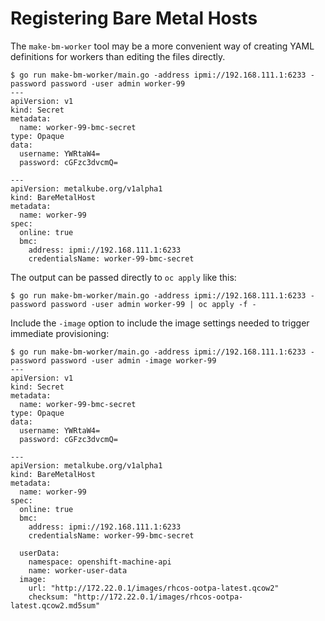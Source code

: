 Registering Bare Metal Hosts
============================

The `make-bm-worker` tool may be a more convenient way of creating
YAML definitions for workers than editing the files directly.

```
$ go run make-bm-worker/main.go -address ipmi://192.168.111.1:6233 -password password -user admin worker-99
---
apiVersion: v1
kind: Secret
metadata:
  name: worker-99-bmc-secret
type: Opaque
data:
  username: YWRtaW4=
  password: cGFzc3dvcmQ=

---
apiVersion: metalkube.org/v1alpha1
kind: BareMetalHost
metadata:
  name: worker-99
spec:
  online: true
  bmc:
    address: ipmi://192.168.111.1:6233
    credentialsName: worker-99-bmc-secret
```

The output can be passed directly to `oc apply` like this:

```
$ go run make-bm-worker/main.go -address ipmi://192.168.111.1:6233 -password password -user admin worker-99 | oc apply -f -
```

Include the `-image` option to include the image settings needed to
trigger immediate provisioning:

```
$ go run make-bm-worker/main.go -address ipmi://192.168.111.1:6233 -password password -user admin -image worker-99
---
apiVersion: v1
kind: Secret
metadata:
  name: worker-99-bmc-secret
type: Opaque
data:
  username: YWRtaW4=
  password: cGFzc3dvcmQ=

---
apiVersion: metalkube.org/v1alpha1
kind: BareMetalHost
metadata:
  name: worker-99
spec:
  online: true
  bmc:
    address: ipmi://192.168.111.1:6233
    credentialsName: worker-99-bmc-secret

  userData:
    namespace: openshift-machine-api
    name: worker-user-data
  image:
    url: "http://172.22.0.1/images/rhcos-ootpa-latest.qcow2"
    checksum: "http://172.22.0.1/images/rhcos-ootpa-latest.qcow2.md5sum"
```

